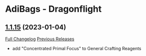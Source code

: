 # AdiBags - Dragonflight

## [1.1.15](https://github.com/Zottelchen/adibags-dragonflight/tree/1.1.15) (2023-01-04)
[Full Changelog](https://github.com/Zottelchen/adibags-dragonflight/compare/1.1.14...1.1.15) [Previous Releases](https://github.com/Zottelchen/adibags-dragonflight/releases)

- add "Concentrated Primal Focus" to General Crafting Reagents  
